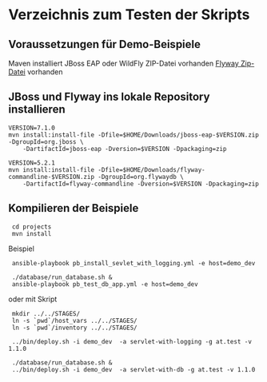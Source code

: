 Verzeichnis zum Testen der Skripts
==================================

Voraussetzungen für Demo-Beispiele
----------------------------------

Maven installiert
JBoss EAP oder WildFly ZIP-Datei vorhanden
[Flyway Zip-Datei](https://flywaydb.org/documentation/commandline/#download-and-installation) vorhanden

JBoss und Flyway ins lokale Repository installieren
---------------------------------------------------
```
VERSION=7.1.0
mvn install:install-file -Dfile=$HOME/Downloads/jboss-eap-$VERSION.zip -DgroupId=org.jboss \
    -DartifactId=jboss-eap -Dversion=$VERSION -Dpackaging=zip

VERSION=5.2.1
mvn install:install-file -Dfile=$HOME/Downloads/flyway-commandline-$VERSION.zip -DgroupId=org.flywaydb \
    -DartifactId=flyway-commandline -Dversion=$VERSION -Dpackaging=zip
```

Kompilieren der Beispiele
-------------------------

```
 cd projects
 mvn install
```



Beispiel
```
 ansible-playbook pb_install_sevlet_with_logging.yml -e host=demo_dev

 ./database/run_database.sh &
 ansible-playbook pb_test_db_app.yml -e host=demo_dev
```

oder mit Skript

```
 mkdir ../../STAGES/
 ln -s `pwd`/host_vars ../../STAGES/
 ln -s `pwd`/inventory ../../STAGES/

```

```
 ../bin/deploy.sh -i demo_dev  -a servlet-with-logging -g at.test -v 1.1.0

 ./database/run_database.sh &
 ../bin/deploy.sh -i demo_dev  -a servlet-with-db -g at.test -v 1.1.0
```
